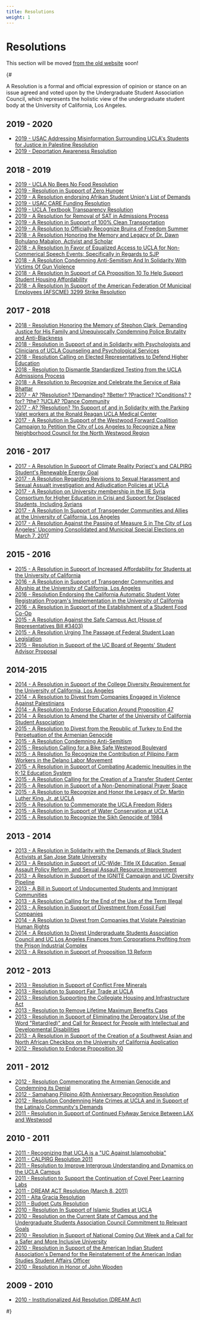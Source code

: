 ```yaml
---
title: Resolutions
weight: 1
---
```


# Resolutions

This section will be moved [from the old website](/documents/resolutions.php) soon!

{#

A Resolution is a formal and official expression of opinion or stance on an issue agreed and voted upon by the Undergraduate Student Association Council, which represents the holistic view of the undergraduate student body at the University of California, Los Angeles.

## 2019 - 2020

- [2019 - USAC Addressing Misinformation Surrounding UCLA's Students for Justice in Palestine Resolution](resolutions/USAC%20Addressing%20Misinformation%20Surrounding%20UCLA's%20Students%20for%20Justice%20in%20Palestine%20Resolution.pdf)
- [2019 - Deportation Awareness Resolution](resolutions/Deportation%20Awareness%20Resolution.pdf)

## 2018 - 2019

- [2019 - UCLA No Bees No Food Resolution](resolutions/UCLA%20No%20Bees%20No%20Food%20Resolution.pdf)
- [2019 - Resolution in Support of Zero Hunger](resolutions/Resolution%20in%20Support%20of%20Zero%20Hunger.pdf)
- [2019 - A Resolution endorsing Afrikan Student Union's List of Demands](resolutions/A%20Resolution%20Endorsing%20Afrikan%20Student%20Union's%20List%20of%20Demands.pdf)
- [2019 - USAC CARE Funding Resolution](resolutions/USAC%20CARE%20Funding%20Resolution.pdf)
- [2019 - UCLA Textbook Transparency Resolution](resolutions/UCLA%20Textbook%20Transparency%20resolution.pdf)
- [2019 - A Resolution for Removal of SAT in Admissions Process](resolutions/Resolution%20for%20Removal%20SAT%20in%20Admissions%20Process.pdf)
- [2019 - A Resolution in Support of 100% Clean Transportation](resolutions/USAC%20100%20Percent%20Clean%20Transportation%20Resolution.pdf)
- [2019 - A Resolution to Officially Recognize Bruins of Freedom Summer](resolutions/A%20Resolution%20To%20Officially%20Recognize%20Bruins%20of%20Freedom%20Summer.pdf)
- [2018 - A Resolution Honoring the Memory and Legacy of Dr. Dawn Bohulano Mabalon, Activist and Scholar](resolutions/Resolution%20Honoring%20the%20Memory%20and%20Legacy%20of%20Dr.%20Dawn%20Bohulano%20Mabalon,%20Activist%20and%20Scholar.pdf)
- [2018 - A Resolution In Favor of Equalized Access to UCLA for Non-Commerical Speech Events; Specifically in Regards to SJP](resolutions/USAC%20RESOLUTION%20IN%20FAVOR%20OF%20EQUALIZED%20ACCESS%20TO%20UCLA%20FOR%20NON-COMMERCIAL%20SPEECH%20EVENTS%20SPECIFICALLY%20IN%20REGARDS%20TO%20SJP.pdf)
- [2018 - A Resolution Condemning Anti-Semitism And In Solidarity With Victims Of Gun Violence](resolutions/Tree%20of%20Life%20Resolution.pdf)
- [2018 - A Resolution In Support of CA Proposition 10 To Help Support Student Housing Affordability](resolutions/A%20RESOLUTION%20IN%20SUPPORT%20OF%20CA%20PROPOSITION%2010%20TO%20HELP%20SUPPORT%20STUDENT%20HOUSING%20AFFORDABILITY.pdf)
- [2018 - A Resolution In Support of the American Federation Of Municipal Employees (AFSCME) 3299 Strike Resolution](resolutions/In%20Support%20of%20the%20American%20Federation%20Of%20Municipal%20Employees%20\(AFSCME\)%203299%20Strike%20Resolution.pdf)

## 2017 - 2018

- [2018 - Resolution Honoring the Memory of Stephon Clark, Demanding Justice for His Family and Unequivocally Condemning Police Brutality and Anti-Blackness](resolutions/A%20Resolution%20Honoring%20the%20Memory%20of%20Stephon%20Clark,%20Demanding%20Justice%20for%20His%20Family%20and%20Unequivocally%20Condemning%20Police%20Brutality%20and%20Anti-Blackness.pdf)
- [2018 - Resolution in Support of and in Solidarity with Psychologists and Clinicians of UCLA Counseling and Psychological Services](resolutions/CAPS%20Psychologists%20Resolution.pdf)
- [2018 - Resolution Calling on Elected Representatives to Defend Higher Education](resolutions/Resolution%20Calling%20on%20Elected%20Representatives%20to%20Defend%20Higher%20Education.pdf)
- [2018 - Resolution to Dismantle Standardized Testing from the UCLA Admissions Process](resolutions/A%20Resolution%20to%20Dismantle%20Standardized%20Testing%20from%20the%20UCLA%20Admissions%20Process.pdf)
- [2018 - A Resolution to Recognize and Celebrate the Service of Raja Bhattar](resolutions/A%20Resolution%20to%20Recognize%20and%20Celebrate%20the%20Service%20of%20Raja%20Bhattar.pdf)
- [2017 - A? ?Resolution? ?Demanding? ?Better? ?Practice? ?Conditions? ?for? ?the? ?UCLA? ?Dance Community](resolutions/Dance%20Community%20Resolution.pdf)
- [2017 - A? ?Resolution? ?In Support of and in Solidarity with the Parking Valet workers at the Ronald Reagan UCLA Medical Center](resolutions/Valet%20Workers%20Resolution%2011.28.17.pdf)
- [2017 - A Resolution in Support of the Westwood Forward Coalition Campaign to Petition the City of Los Angeles to Recognize a New Neighborhood Council for the North Westwood Region](resolutions/Westwood%20Forward%20Resolution%201.9.18.pdf)

## 2016 - 2017

- [2017 - A Resolution In Support of Climate Reality Porject's and CALPIRG Student's Renewable Energy Goal](resolutions/CALPIRG%20Resolution.pdf)
- [2017 - A Resolution Regarding Revisions to Sexual Harassment and Sexual Assualt investigation and Adjudication Policies at UCLA](resolutions/CASH%20Resolution.pdf)
- [2017 - A Resolution on University membership in the IIE Syria Consortium for Higher Education in Crisi and Support for Displaced Students, Including Syrians](resolutions/Syrian%20Consortium%20Resolution.pdf)
- [2017 - A Resolution In Support of Transgender Communities and Allies at the University of California, Los Angeles](resolutions/Transgender%20Communities%20and%20Allies%20Resolution.pdf)
- [2017 - A Resolution Against the Passing of Measure S in The City of Los Angeles' Upcoming Consolidated and Municipal Special Elections on March 7, 2017](resolutions/USAC%20Measure%20S%20Resolution.pdf)

## 2015 - 2016

- [2015 - A Resolution in Support of Increased Affordability for Students at the University of California](resolutions/AffordabilityResolution.pdf)
- [2016 - A Resolution in Support of Transgender Communities and Allyship at the University of California, Los Angeles](resolutions/Resolution%20In%20Support%20of%20Transgender%20Communities%20and%20Allyship.pdf)
- [2016 - Resolution Endorsing the California Automatic Student Voter Registration Program's Implementation in the University of California](resolutions/USACAResolutionSupportingAutomaticStudentVoterRegistration.pdf)
- [2016 - A Resolution in Support of the Establishment of a Student Food Co-Op](resolutions/Resolution-%20food%20co-op.pdf)
- [2015 - A Resolution Against the Safe Campus Act (House of Representatives Bill \#3403)](resolutions/AResolutionAgainsttheSafeCampusActH.R.3403.pdf)
- [2015 - A Resolution Urging The Passage of Federal Student Loan Legislation](resolutions/A%20RESOLUTION%20URGING%20THE%20PASSAGE%20OF%20FEDERAL%20STUDENT%20LOAN%20LEGISLATION.pdf)
- [2015 - Resolution in Support of the UC Board of Regents' Student Advisor Proposal](resolutions/Resolution%20in%20Support%20of%20the%20UC%20Board%20of%20Regents%20Student%20Advisor%20Position-2.pdf)

## 2014-2015

- [2014 - A Resolution in Support of the College Diversity Requirement for the University of California, Los Angeles](resolutions/USACResolution-DiversityRequirement%2011-25-14_no%20sponsors.pdf)
- [2014 - A Resolution to Divest from Companies Engaged in Violence Against Palestinians](resolutions/USAC%20Divestment%20Resolution%20\(11-13-2014\)_no%20sponsors.pdf)
- [2014 - A Resolution to Endorse Education Around Proposition 47](resolutions/AResolutiontoEndorseProposition47.pdf)
- [2014 - A Resolution to Amend the Charter of the University of California Student Association](resolutions/A%20Resolution%20to%20Amend%20the%20Charter%20of%20the%20University%20of%20California%20Student%20Association.pdf)
- [2015 - A Resolution to Divest from the Republic of Turkey to End the Perpetuation of the Armenian Genocide](resolutions/ASA%20Divestment%20Resolution%20amended%2001-20-15.pdf)
- [2015 - A Resolution Condemning Anti-Semitism](resolutions/no%20sponsors_A%20Resolution%20Condemning%20Anti-Semitism.pdf)
- [2015 - Resolution Calling for a Bike Safe Westwood Boulevard](resolutions/BikeSafeWestwoodBoulevardResolution.pdf)
- [2015 - A Resolution To Recognize the Contribution of Pilipino Farm Workers in the Delano Labor Movement](resolutions/AResolutiontoRecognizetheContributionofPilipinoFarmWorkersintheDelanoLaborMovement.pdf)
- [2015 - A Resolution in Support of Combating Academic Inequities in the K-12 Education System](resolutions/no%20sponsors_A%20Resolution%20in%20Support%20of%20Combating%20Academic%20Inequities%20in%20the%20K-12%20Education%20System.pdf)
- [2015 - A Resolution Calling for the Creation of a Transfer Student Center](resolutions/no%20sponsors_AResolutionCallingfortheCreationofaTransferStudentCenter.pdf)
- [2015 - A Resolution in Support of a Non-Denominational Prayer Space](resolutions/no%20sponsors_AResolutioninSupportofaNon-DenominationalPrayerSpace.pdf)
- [2015 - A Resolution to Recognize and Honor the Legacy of Dr. Martin Luther King, Jr. at UCLA](resolutions/Dr.KingResolution%20\(1\).pdf)
- [2015 - A Resolution to Commemorate the UCLA Freedom Riders](resolutions/USACFreedomRidersResolution.pdf)
- [2015 - A Resolution in Support of Water Conservation at UCLA](resolutions/no%20sponsors_AffordabilityResolution.pdf)
- [2015 - A Resolution to Recognize the Sikh Genocide of 1984](resolutions/ResolutiontoRecognizetheSikhGenocideof1984.pdf)

## 2013 - 2014

- [2013 - A Resolution in Solidarity with the Demands of Black Student Activists at San Jose State University](resolutions/AResolutioninSolidaritywiththeDemandsofBlackStudentActivistsatSanJoseStateUniversity.pdf)
- [2013 - A Resolution in Support of UC-Wide; Title IX Education, Sexual Assault Policy Reform, and Sexual Assault Resource Improvement](resolutions/AResolutioninSupportofUC-WideTitleIXEducationSexualAssaultPolicyReformandSexualAssaultResourceImprovement%20\(1\).pdf)
- [2013 - A Resolution in Support of the IGNITE Campaign and UC Diversity Pipeline](resolutions/IGNITEResolutionEdited.pdf)
- [2013 - A Bill in Support of Undocumented Students and Immigrant Communities](resolutions/resolutions%20with%20new%20changes.pdf)
- [2013 - A Resolution Calling for the End of the Use of the Term Illegal](resolutions/DroptheIWordResolution.pdf)
- [2013 - A Resolution in Support of Divestment from Fossil Fuel Companies](resolutions/UCLAResolutiontoUSACfortheDivestmentofFossilFuels.pdf)
- [2014 - A Resolution to Divest from Companies that Violate Palestinian Human Rights](resolutions/A%20Resolution%20to%20Divest%20from%20Companies%20that%20Violate%20Palestinian%20Human%20Rights.pdf)
- [2014 - A Resolution to Divest Undergraduate Students Association Council and UC Los Angeles Finances from Corporations Profiting from the Prison Industrial Complex](resolutions/USACPrivatePrisonDivestmentResolution.pdf)
- [2013 - A Resolution in Support of Proposition 13 Reform](resolutions/USACProp13Resolution.pdf)

## 2012 - 2013

- [2013 - Resolution in Support of Conflict Free Minerals](resolutions/ConflictFreeCampusInitiativeResolution.pdf)
- [2013 - Resolution to Support Fair Trade at UCLA](resolutions/USACresolutiontosupportFairTradeatUCLA.pdf)
- [2013 - Resolution Supporting the Collegiate Housing and Infrastructure Act](resolutions/CHIAResolution.pdf)
- [2013 - Resolution to Remove Lifetime Maximum Benefits Caps](resolutions/Resolution%20to%20Remove%20Lifetime%20Maximum%20Benefits%20Caps.pdf)
- [2013 - Resolution in Support of Eliminating the Derogatory Use of the Word "Retard(ed)" and Call for Respect for People with Intellectual and Developmental Disabilities](resolutions/Resolution%20-%20End%20the%20R%20Word.pdf)
- [2013 - A Resolution in Support of the Creation of a Southwest Asian and North African Checkbox on the University of California Application](resolutions/UCLA%20SWANA%20Resolution.pdf)
- [2012 - Resolution to Endorse Proposition 30](resolutions/ResolutiontoEndorseProposition30.pdf)

## 2011 - 2012

- [2012 - Resolution Commemorating the Armenian Genocide and Condemning its Denial](resolutions/Resolution%20Commemorating%20the%20Armenian%20Genocide%20and%20Condemning%20its%20Denial.pdf)
- [2012 - Samahang Pilipino 40th Anniversary Recognition Resolution](resolutions/SAMAHANG%20PILIPINO%2040th%20ANNIVERSARY%20RECOGNITION%20RESOLUTION.pdf)
- [2012 - Resolution Condemning Hate Crimes at UCLA and in Support of the Latina/o Community's Demands](resolutions/ResolutionCondemningHateCrimesandpromotingdiversityatUCLA.pdf)
- [2011 - Resolution in Support of Continued FlyAway Service Between LAX and Westwood](resolutions/flyawayresolution.pdf)

## 2010 - 2011

- [2011 - Recognizing that UCLA is a "UC Against Islamophobia"](resolutions/anti-islamophobia.pdf)
- [2011 - CALPIRG Resolution 2011](resolutions/calpirg_resolution_2011.pdf)
- [2011 - Resolution to Improve Intergroup Understanding and Dynamics on the UCLA Campus](resolutions/resolution_dynamics.pdf)
- [2011 - Resolution to Support the Continuation of Covel Peer Learning Labs](resolutions/resolution_covel.pdf)
- [2011 - DREAM ACT Resolution (March 8, 2011)](resolutions/dreamact_resolution.pdf)
- [2011 - Alta Gracia Resolution](resolutions/altagracia_resolution.pdf)
- [2011 - Budget Cuts Resolution](resolutions/2011BudgetCutsResolution.pdf)
- [2010 - Resolution In Support of Islamic Studies at UCLA](resolutions/resolution_islamic_studies.pdf)
- [2010 - Resolution on the Current State of Campus and the Undergraduate Students Association Council Commitment to Relevant Goals](resolutions/vision_resolution.pdf)
- [2010 - Resolution in Support of National Coming Out Week and a Call for a Safer and More Inclusive University](resolutions/LGBT_resolution.pdf)
- [2010 - Resolution in Support of the American Indian Student Association's Demand for the Reinstatement of the American Indian Studies Student Affairs Officer](resolutions/AmericanIndianResolution.pdf)
- [2010 - Resolution in Honor of John Wooden](resolutions/Wooden_Resolution.pdf)

## 2009 - 2010

- [2010 - Institutionalized Aid Resolution (DREAM Act)](resolutions/DREAM_resolution.pdf)

#}

